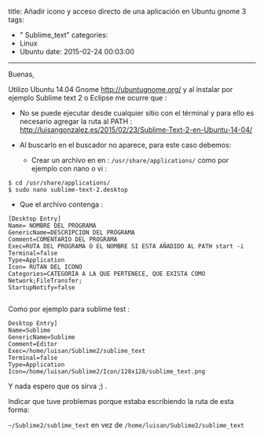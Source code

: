 title: Añadir icono y acceso directo de una aplicación en Ubuntu gnome 3
tags:
  - "    Sublime_text"
categories:
  - Linux
  - Ubuntu
date: 2015-02-24 00:03:00
---
Buenas,

Utilizo Ubuntu 14.04 Gnome http://ubuntugnome.org/ y al instalar por ejemplo Sublime text 2 o Eclipse me ocurre que :

* No se puede ejecutar desde cualquier sitio con el términal y para ello es necesario agregar la ruta al PATH : http://luisangonzalez.es/2015/02/23/Sublime-Text-2-en-Ubuntu-14-04/

* Al buscarlo en el buscador no aparece, para este caso debemos:
  * Crear un archivo en en : `/usr/share/applications/` como por ejemplo con nano o vi :
  
```
$ cd /usr/share/applications/
$ sudo nano sublime-text-2.desktop
```

* Que el archivo contenga :
  
```
[Desktop Entry]
Name= NOMBRE DEL PROGRAMA
GenericName=DESCRIPCION DEL PROGRAMA
Comment=COMENTARIO DEL PROGRAMA
Exec=RUTA DEL PROGRAMA O EL NOMBRE SI ESTA AÑADIDO AL PATH start -i
Terminal=false
Type=Application
Icon= RUTAN DEL ICONO
Categories=CATEGORIA A LA QUE PERTENECE, QUE EXISTA COMO Network;FileTransfer;
StartupNotify=false
  
```

Como por ejemplo para sublime test :
  
```
Desktop Entry]
Name=Sublime
GenericName=Sublime
Comment=Editor
Exec=/home/luisan/Sublime2/sublime_text
Terminal=false
Type=Application
Icon=/home/luisan/Sublime2/Icon/128x128/sublime_text.png
```


Y nada espero que os sirva ;) .

Indicar que tuve problemas porque estaba escribiendo la ruta de esta forma:

`~/Sublime2/sublime_text` en vez de `/home/luisan/Sublime2/sublime_text`